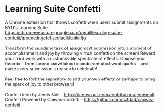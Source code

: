 # Learning Suite Confetti

A Chrome extension that throws confetti when users submit assignments on BYU's Learning Suite.   
https://chromewebstore.google.com/detail/learning-suite-confetti/jppenedngcfcfjacdjaelklonikilfjg
  <br />
<br />
Transform the mundane task of assignment submission into a moment of accomplishment and joy by throwing virtual confetti on the screen! Reward your hard work with a customizable spectacle of effects. Choose your favorite – from serene snowflakes to exuberant steel wool sparks – and make every submission a reason to celebrate!
<br />
<br />
Feel free to fork the repository to add your own effects or perhaps to bring the spark of joy to other browsers!
  <br />
<br />
Confetti icon by Jemis Mali - https://iconscout.com/contributors/jemismali   
Confetti Powered by Canvas-confetti - https://github.com/catdad/canvas-confetti   
